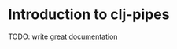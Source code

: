 # Introduction to clj-pipes

TODO: write [great documentation](http://jacobian.org/writing/great-documentation/what-to-write/)
